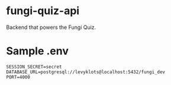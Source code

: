 # fungi-quiz-api
Backend that powers the Fungi Quiz.

# Sample .env

```
SESSION_SECRET=secret
DATABASE_URL=postgresql://levyklots@localhost:5432/fungi_dev
PORT=4000
```

